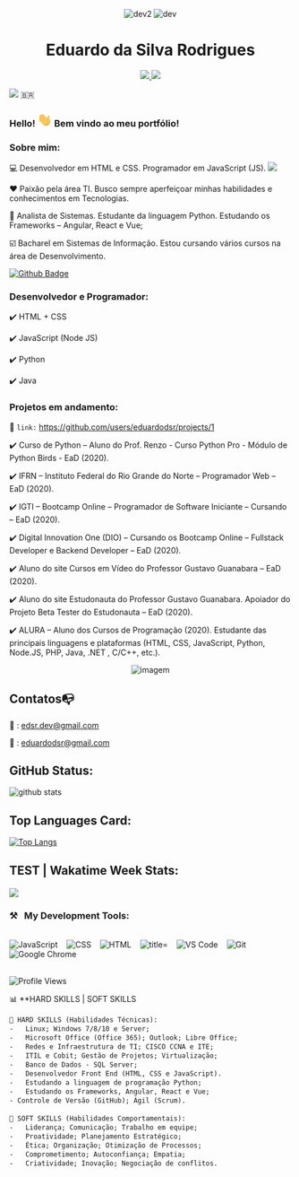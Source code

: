 <p align="center">
  <img src=https://github.com/eduardodsr/mypage/blob/master/dev2.gif?raw=true" alt="dev2" width="150px" />
  <img src=https://github.com/eduardodsr/mypage/blob/master/dev.gif?raw=true" alt="dev" width="150px" />
</p>
<h1 align="center"> Eduardo da Silva Rodrigues </h1>

<p align="center">
  
  <a href="https://www.edsr.dev" alt="edsr.dev" target="_blank">
    <img src="https://img.shields.io/badge/-edsr.dev-0e2c54?style=flat-square&logo=chrome&logoColor=white" />
  </a>
  
  <a href="mailto:edsr.dev@gmail.com" alt="Email" target="_blank">
    <img src="https://img.shields.io/badge/-Email-B23121?style=flat-square&logo=gmail&logoColor=white" />
  </a>                                                                      
                                                                                                   
</p>

<img style="margin: 0 auto" src="https://github.com/eduardodsr/mypage/blob/master/brazil.gif" height="25"> :brazil:

### Hello! <img style="margin: 0 auto" src="https://github.com/ABSphreak/ABSphreak/blob/master/gifs/Hi.gif" height="25"> Bem vindo ao meu portfólio!

### Sobre mim:

💻 Desenvolvedor em HTML e CSS. Programador em JavaScript (JS). </code><img style="margin: 0 auto" src="https://github.com/eduardodsr/mypage/blob/master/FrontEnd.jpg" height="30"></code> 

:heart: Paixão pela área TI. Busco sempre aperfeiçoar minhas habilidades e conhecimentos em Tecnologias.

:bookmark: Analista de Sistemas.  Estudante da linguagem Python. Estudando os Frameworks – Angular, React e Vue;

:ballot_box_with_check: Bacharel em Sistemas de Informação. Estou cursando vários cursos na área de Desenvolvimento.

[![Github Badge](https://img.shields.io/badge/-Github-000?style=flat-square&logo=Github&logoColor=white&link=https://github.com/eduardodsr/)](https://github.com/eduardodsr/)

### Desenvolvedor e Programador:

✔️ HTML + CSS

✔️ JavaScript (Node JS)

✔️ Python

✔️ Java


### Projetos em andamento:

:bookmark_tabs:  ``` link: ```  https://github.com/users/eduardodsr/projects/1

✔️ Curso de Python – Aluno do Prof. Renzo - Curso Python Pro - Módulo de Python Birds - EaD (2020).

✔️ IFRN – Instituto Federal do Rio Grande do Norte – Programador Web – EaD (2020).

✔️ IGTI – Bootcamp Online – Programador de Software Iniciante – Cursando – EaD (2020).

✔️ Digital Innovation One (DIO) – Cursando os Bootcamp Online – Fullstack Developer e Backend Developer – EaD (2020). 

✔️ Aluno do site Cursos em Vídeo do Professor Gustavo Guanabara – EaD (2020).

✔️ Aluno do site Estudonauta do Professor Gustavo Guanabara. Apoiador do Projeto Beta Tester do Estudonauta – EaD (2020).

✔️ ALURA – Aluno dos Cursos de Programação (2020). Estudante das principais linguagens e plataformas 
(HTML, CSS, JavaScript, Python, Node.JS, PHP, Java, .NET , C/C++, etc.). 


 <p align="center">
  <img src=https://i.imgur.com/eP8QQc8.png?raw=true" alt="imagem" width="200px" />                                                                            
 </p>


## Contatos:mailbox_with_no_mail:

:email: : edsr.dev@gmail.com

:email: : eduardodsr@gmail.com

## GitHub Status:

![github stats](https://github-readme-stats.vercel.app/api?username=eduardodsr&show_icons=true)

## Top Languages Card:

[![Top Langs](https://github-readme-stats.vercel.app/api/top-langs/?username=eduardodsr)](https://github.com/eduardodsr/github-readme-stats)

## TEST | Wakatime Week Stats:

<a href="https://github.com/eduardodsr/github-readme-stats">
  <img align="center" src="https://github-readme-stats.vercel.app/api/pin/?username=eduardodsr&repo=github-readme-stats" />
</a>

### ⚒&nbsp;&nbsp;&nbsp;My Development Tools:
<br><img alt="JavaScript" title="JavaScript" src="https://user-images.githubusercontent.com/1680157/87443764-4af82c80-c5cc-11ea-82c2-c368ee12cf6d.png" height="24">&nbsp;&nbsp;&nbsp;&nbsp;<img alt="CSS" title="CSS" src="https://user-images.githubusercontent.com/1680157/87443759-4a5f9600-c5cc-11ea-8ae0-715433c1f781.png" height="24">&nbsp;&nbsp;&nbsp;&nbsp;<img alt="HTML" title="HTML" src="https://user-images.githubusercontent.com/1680157/87443762-4af82c80-c5cc-11ea-85cf-57be0e83c169.png" height="24">&nbsp;&nbsp;&nbsp;&nbsp;<img alt=" title=" title="Node.js" src="https://user-images.githubusercontent.com/1680157/87443758-4a5f9600-c5cc-11ea-8f63-92e126a1145b.png" height="24">&nbsp;&nbsp;&nbsp;&nbsp;<img alt="VS Code" title="VS Code" src="https://user-images.githubusercontent.com/1680157/87443751-492e6900-c5cc-11ea-9854-f82d4d921133.png" height="24">&nbsp;&nbsp;&nbsp;&nbsp;<img alt="Git" title="Git" src="https://user-images.githubusercontent.com/1680157/87443755-49c6ff80-c5cc-11ea-954a-579f7c72873a.png" height="24">&nbsp;&nbsp;&nbsp;&nbsp;<img alt="Google Chrome" title="Google Chrome" src="https://user-images.githubusercontent.com/1680157/87443745-47fd3c00-c5cc-11ea-878f-44f34572775e.png" height="24"><br><br>

<!--START_SECTION:waka-->
![Profile Views](http://img.shields.io/badge/Profile%20Views-1376-blue)

📊 **HARD SKILLS | SOFT SKILLS

```text
💬 HARD SKILLS (Habilidades Técnicas): 
-	Linux; Windows 7/8/10 e Server; 
-	Microsoft Office (Office 365); Outlook; Libre Office;
-	Redes e Infraestrutura de TI; CISCO CCNA e ITE;
-	ITIL e Cobit; Gestão de Projetos; Virtualização; 
-	Banco de Dados - SQL Server;
-	Desenvolvedor Front End (HTML, CSS e JavaScript). 
-	Estudando a linguagem de programação Python; 
-	Estudando os Frameworks, Angular, React e Vue;
- Controle de Versão (GitHub); Ágil (Scrum).

💬 SOFT SKILLS (Habilidades Comportamentais):
-	Liderança; Comunicação; Trabalho em equipe; 
-	Proatividade; Planejamento Estratégico;
-	Ética; Organização; Otimização de Processos;
-	Comprometimento; Autoconfiança; Empatia;
-	Criatividade; Inovação; Negociação de conflitos.
